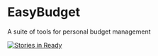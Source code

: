 # EasyBudget
A suite of tools for personal budget management

[![Stories in Ready](https://badge.waffle.io/EasyBudgetApp/EasyBudget.svg?label=ready&title=Ready)](http://waffle.io/EasyBudgetApp/EasyBudget)
